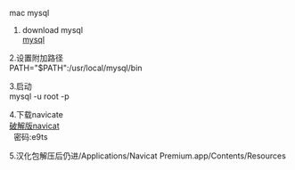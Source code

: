 mac mysql  

1. download mysql  
[mysql](https://dev.mysql.com/downloads/mysql/)  

2.设置附加路径  
PATH="$PATH":/usr/local/mysql/bin  

3.启动  
mysql -u root -p  

4.下载navicate  
[破解版navicat](https://pan.baidu.com/s/1KQElSnMHvD67TDtJ5es6rA)  
  密码:e9ts  

5.汉化包解压后仍进/Applications/Navicat Premium.app/Contents/Resources  

